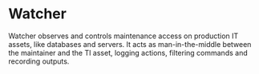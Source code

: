 Watcher
=======

Watcher observes and controls maintenance access on production IT assets, like databases and servers. It acts as man-in-the-middle between the maintainer and the TI asset, logging actions, filtering commands and recording outputs.
